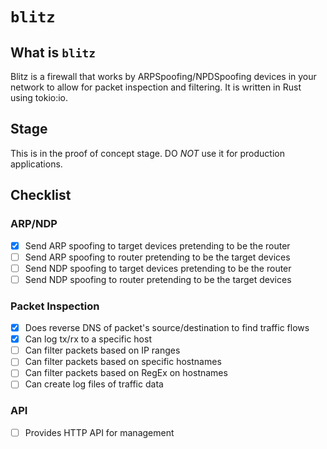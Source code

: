 # `blitz`

## What is `blitz`

Blitz is a firewall that works by ARPSpoofing/NPDSpoofing devices in your network to allow for packet inspection and filtering. 
It is written in Rust using tokio:io.

## Stage

This is in the proof of concept stage. DO *NOT* use it for production applications.

## Checklist

### ARP/NDP

- [x] Send ARP spoofing to target devices pretending to be the router
- [ ] Send ARP spoofing to router pretending to be the target devices
- [ ] Send NDP spoofing to target devices pretending to be the router
- [ ] Send NDP spoofing to router pretending to be the target devices

### Packet Inspection

- [x] Does reverse DNS of packet's source/destination to find traffic flows
- [x] Can log tx/rx to a specific host
- [ ] Can filter packets based on IP ranges
- [ ] Can filter packets based on specific hostnames
- [ ] Can filter packets based on RegEx on hostnames
- [ ] Can create log files of traffic data

### API

- [ ] Provides HTTP API for management
